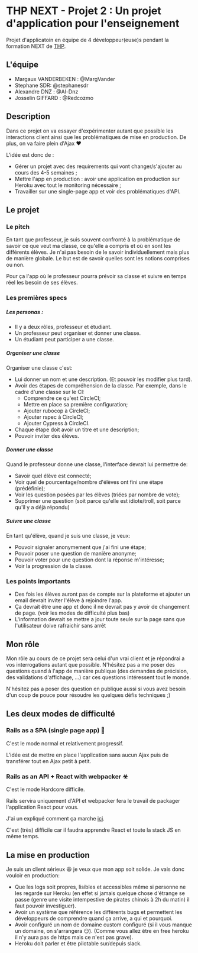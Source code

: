 # THP NEXT - Projet 2 : Un projet d'application pour l'enseignement

Projet d'applicatoin en équipe de 4 développeur(euse)s pendant la formation NEXT de [THP](https://www.thehackingproject.org/).

## L'équipe

- Margaux VANDERBEKEN : @MargVander
- Stephane SDR: @stephanesdr
- Alexandre DNZ : @Al-Dnz
- Josselin GIFFARD : @Redcozmo

## Description

Dans ce projet on va essayer d'expérimenter autant que possible les interactions client ainsi que les problématiques de mise en production. De plus, on va faire plein d'Ajax ♥

L'idée est donc de :
* Gérer un projet avec des requirements qui vont changer/s'ajouter au cours des 4-5 semaines ;
* Mettre l'app en production : avoir une application en production sur Heroku avec tout le monitoring nécessaire ;
* Travailler sur une single-page app et voir des problématiques d'API.

## Le projet

### Le pitch

En tant que professeur, je suis souvent confronté à la problématique de savoir ce que veut ma classe, ce qu'elle a compris et où en sont les différents élèves. Je n'ai pas besoin de le savoir individuellement mais plus de manière globale. Le but est de savoir quelles sont les notions comprises ou non.

Pour ça l'app où le professeur pourra prévoir sa classe et suivre en temps réel les besoin de ses élèves.

### Les premières specs

##### Les personas :

* Il y a deux rôles, professeur et étudiant.
* Un professeur peut organiser et donner une classe.
* Un étudiant peut participer a une classe.

##### Organiser une classe

Organiser une classe c'est:

* Lui donner un nom et une description. (Et pouvoir les modifier plus tard).
* Avoir des étapes de compréhension de la classe. Par exemple, dans le cadre d'une classe sur le CI:
  * Comprendre ce qu'est CircleCI;
  * Mettre en place sa première configuration;
  * Ajouter rubocop à CircleCI;
  * Ajouter rspec à CircleCI;
  * Ajouter Cypress à CircleCI.
* Chaque étape doit avoir un titre et une description;
* Pouvoir inviter des élèves.

##### Donner une classe

Quand le professeur donne une classe, l'interface devrait lui permettre de:

* Savoir quel élève est connecté;
* Voir quel de pourcentage/nombre d'élèves ont fini une étape (prédéfinie);
* Voir les question posées par les élèves (triées par nombre de vote);
* Supprimer une question (soit parce qu'elle est idiote/troll, soit parce qu'il y a déjà répondu)

##### Suivre une classe

En tant qu'élève, quand je suis une classe, je veux:

* Pouvoir signaler anonymement que j'ai fini une étape;
* Pouvoir poser une question de manière anonyme;
* Pouvoir voter pour une question dont la réponse m'intéresse;
* Voir la progression de la classe.

### Les points importants

* Des fois les élèves auront pas de compte sur la plateforme et ajouter un email devrait inviter l'élève à rejoindre l'app.
* Ça devrait être une app et donc il ne devrait pas y avoir de changement de page. (voir les modes de difficulté plus bas)
* L'information devrait se mettre a jour toute seule sur la page sans que l'utilisateur doive rafraichir sans arrêt

## Mon rôle

Mon rôle au cours de ce projet sera celui d'un vrai client et je répondrai a vos interrogations autant que possible.
N'hésitez pas a me poser des questions quand à l'app de manière publique (des demandes de précision, des validations d'affichage, …) car ces questions intéressent tout le monde.

N'hésitez pas a poser des question en publique aussi si vous avez besoin d'un coup de pouce pour résoudre les quelques défis techniques ;)

## Les deux modes de difficulté

### Rails as a SPA (single page app) 📐

C'est le mode normal et relativement progressif.

L'idée est de mettre en place l'application sans aucun Ajax puis de transférer tout en Ajax petit à petit.

### Rails as an API + React with webpacker ☣

C'est le mode Hardcore difficile.

Rails servira uniquement d'API et webpacker fera le travail de packager l'application React pour vous.

J'ai un expliqué comment ça marche [ici](https://www.zaratan.fr/posts/migrate_from_erb_to_react/).

C'est (très) difficile car il faudra apprendre React et toute la stack JS en même temps.

## La mise en production

Je suis un client sérieux 😆 je veux que mon app soit solide. Je vais donc vouloir en production:

* Que les logs soit propres, lisibles et accessibles même si personne ne les regarde sur Heroku (en effet si jamais quelque chose d'étrange se passe (genre une visite intempestive de pirates chinois à 2h du matin) il faut pouvoir investiguer).
* Avoir un système que référence les différents bugs et permettent les développeurs de comprendre quand ça arrive, a qui et pourquoi.
* Avoir configuré un nom de domaine custom configuré (si il vous manque un domaine, on s'arrangera 😏). (Comme vous allez être en free heroku il n'y aura pas de https mais ce n'est pas grave).
* Heroku doit parler et être pilotable sur/depuis slack.
